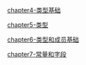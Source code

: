 [chapter4-类型基础](chapter4-类型基础/NOTE)

[chapter5-类型](chapter5-类型/NOTE)

[chapter6-类型和成员基础](chapter6-类型和成员基础/NOTE)

[chapter7-常量和字段](chapter7-常量和字段/NOTE)